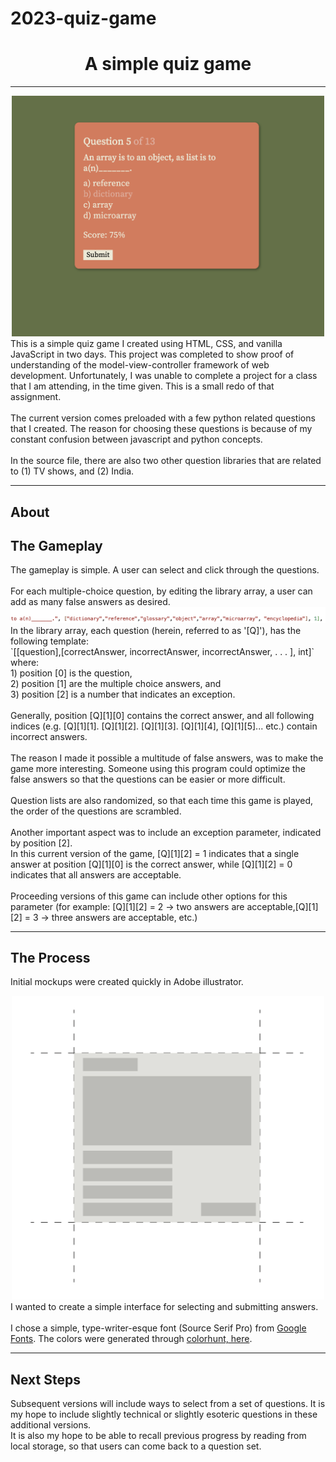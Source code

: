 # 2023-quiz-game
<h1 align="center">A simple quiz game</h1>
<hr>
<div align="center"> <img src="readme_files/screenshot_1.png" width='500'></div>
This is a simple quiz game I created using HTML, CSS, and vanilla JavaScript in two days. This project was completed to show proof of understanding of the model-view-controller framework of web development. Unfortunately, I was unable to complete a project for a class that I am attending, in the time given. This is a small redo of that assignment.<br>
<br> 
The current version comes preloaded with a few python related questions that I created. The reason for choosing these questions is because of my constant confusion between javascript and python concepts. <br>
<br> 
In the source file, there are also two other question libraries that are related to (1) TV shows, and (2) India. 

<hr>

<h2>About</h2>

<h2>The Gameplay</h2>
The gameplay is simple.  A user can select and click through the questions.<br>
<br> 
For each multiple-choice question, by editing the library array, a user can add as many false answers as desired.<br>
<div align="center"> <img src="readme_files/sample_object.png" width='600'></div>
In the library array, each question (herein, referred to as '[Q]'), has the following template:<br>
`[[question],[correctAnswer, incorrectAnswer, incorrectAnswer, . . . ], int]`<br>
where:<br>
1) position [0] is the question,<br>
2) position [1] are the multiple choice answers, and<br>
3) position [2] is a number that indicates an exception.<br>
<br>
Generally, position [Q][1][0] contains the correct answer, and all following indices (e.g. [Q][1][1]. [Q][1][2]. [Q][1][3]. [Q][1][4], [Q][1][5]... etc.) contain incorrect answers. <br>
<br> 
The reason I made it possible a multitude of false answers, was to make the game more interesting. Someone using this program could optimize the false answers so that the questions can be easier or more difficult.<br> 
<br> 
Question lists are also randomized, so that each time this game is played, the order of the questions are scrambled.<br>
<br> 
Another important aspect was to include an exception parameter, indicated by position [2].<br>
In this current version of the game, [Q][1][2] = 1 indicates that a single answer at position [Q][1][0] is the correct answer, while [Q][1][2] = 0 indicates that all answers are acceptable.<br>
<br> 
Proceeding versions of this game can include other options for this parameter (for example: [Q][1][2] = 2 -> two answers are acceptable,[Q][1][2] = 3 -> three answers are acceptable, etc.) <br>

<hr>

<h2>The Process</h2>

Initial mockups were created quickly in Adobe illustrator. <br>
<div align="center"> <img src="readme_files/prototype.png" width='500'></div>
I wanted to create a simple interface for selecting and submitting answers.<br>
<br> 
I chose a simple, type-writer-esque font (Source Serif Pro) from <a href="https://fonts.google.com/specimen/Source+Serif+Pro?query=source+serif">Google Fonts</a>. The colors were generated through <a href="https://colorhunt.co/palette/ede9d5e7ab9adf7857617143">colorhunt, here</a>. <br>

<hr>

<h2>Next Steps</h2>

Subsequent versions will include ways to select from a set of questions. It is my hope to include slightly technical or slightly esoteric questions in these additional versions.<br>
It is also my hope to be able to recall previous progress by reading from local storage, so that users can come back to a question set. <br>

